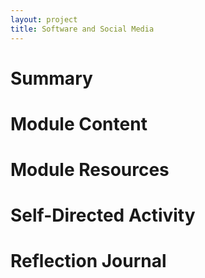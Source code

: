 ```yaml
---
layout: project
title: Software and Social Media
---
```


# Summary

# Module Content

# Module Resources

# Self-Directed Activity

# Reflection Journal


